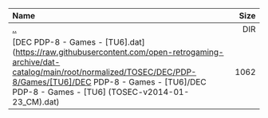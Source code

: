 |Name|Size|
|:---|---:|
|[..](../index.html)|DIR|
|[DEC PDP-8 - Games - [TU6].dat](https://raw.githubusercontent.com/open-retrogaming-archive/dat-catalog/main/root/normalized/TOSEC/DEC/PDP-8/Games/[TU6]/DEC PDP-8 - Games - [TU6]/DEC PDP-8 - Games - [TU6] (TOSEC-v2014-01-23_CM).dat)|1062|
